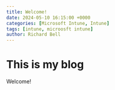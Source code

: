```yaml
---
title: Welcome!
date: 2024-05-10 16:15:00 +0000
categories: [Microsoft Intune, Intune]
tags: [intune, microosft intune]
author: Richard Bell
---
```


# This is my blog

Welcome!
